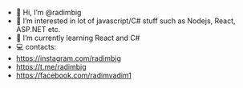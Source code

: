 - 👋 Hi, I’m @radimbig
- 👀 I’m interested in lot of javascript/C# stuff such as Nodejs, React, ASP.NET etc.
- 🌱 I’m currently learning React and C#
- 💻 contacts:
- https://instagram.com/radimbig
- https://t.me/radimbig
- https://facebook.com/radimvadim1

<!---
radimbig/radimbig is a ✨ special ✨ repository because its `README.md` (this file) appears on your GitHub profile.
You can click the Preview link to take a look at your changes.
--->

